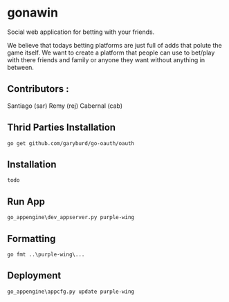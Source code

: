 # gonawin

Social web application for betting with your friends.

We believe that todays betting platforms are just full of adds that polute the game itself.
We want to create a platform that people can use to bet/play with there friends and family or anyone they want without anything in between.


## Contributors :
Santiago (sar)
Remy (rej)
Cabernal (cab)

## Thrid Parties Installation

    go get github.com/garyburd/go-oauth/oauth
    
## Installation

    todo
    
## Run App

    go_appengine\dev_appserver.py purple-wing
    
## Formatting

    go fmt ..\purple-wing\...

## Deployment

    go_appengine\appcfg.py update purple-wing
